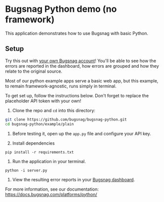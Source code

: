 # Bugsnag Python demo (no framework)

This application demonstrates how to use Bugsnag with basic Python.

## Setup

Try this out with [your own Bugsnag account](https://app.bugsnag.com/user/new)! You'll be able to see how the errors are reported in the dashboard, how errors are grouped and how they relate to the original source.

Most of our python example apps serve a basic web app, but this example, to remain framework-agnostic, runs simply in terminal.

To get set up, follow the instructions below. Don't forget to replace the placeholder API token with your own!

1. Clone the repo and `cd` into this directory:
  ```sh
  git clone https://github.com/bugsnag/bugsnag-python.git
  cd bugsnag-python/example/plain
  ```

1. Before testing it, open up the `app.py` file and configure your API key.

1. Install dependencies
  ```shell
  pip install -r requirements.txt
  ```

1. Run the application in your terminal.
  ```shell
  python -i server.py
  ```

1. View the resulting error reports in your [Bugsnag dashboard](https://app.bugsnag.com/).

For more information, see our documentation:
https://docs.bugsnag.com/platforms/python/
